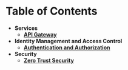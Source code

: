 # Table of Contents

- **Services**
  - **[API Gateway](contents/api-gateway.md)**
- **Identity Management and Access Control**
  - **[Authentication and Authorization](contents/iam.md)**
- **Security**
  - **[Zero Trust Security](contents/security/zero-trust.md)**
